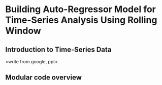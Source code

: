 # Building Auto-Regressor Model for Time-Series Analysis Using Rolling Window

## Introduction to Time-Series Data

<write from google, ppt>


## Modular code overview

